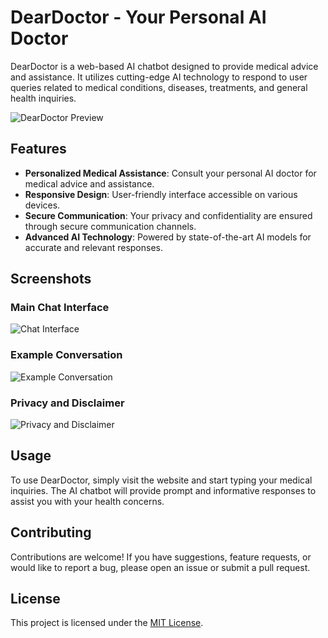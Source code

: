 # DearDoctor - Your Personal AI Doctor
DearDoctor is a web-based AI chatbot designed to provide medical advice and assistance. It utilizes cutting-edge AI technology to respond to user queries related to medical conditions, diseases, treatments, and general health inquiries.

![DearDoctor Preview](screenshot/doctor.PNG)

## Features
- **Personalized Medical Assistance**: Consult your personal AI doctor for medical advice and assistance.
- **Responsive Design**: User-friendly interface accessible on various devices.
- **Secure Communication**: Your privacy and confidentiality are ensured through secure communication channels.
- **Advanced AI Technology**: Powered by state-of-the-art AI models for accurate and relevant responses.

## Screenshots

### Main Chat Interface
![Chat Interface](doctor.PNG)

### Example Conversation
![Example Conversation](doctor2.PNG)

### Privacy and Disclaimer
![Privacy and Disclaimer](doctor3.PNG)

## Usage
To use DearDoctor, simply visit the website and start typing your medical inquiries. The AI chatbot will provide prompt and informative responses to assist you with your health concerns.

## Contributing
Contributions are welcome! If you have suggestions, feature requests, or would like to report a bug, please open an issue or submit a pull request.

## License
This project is licensed under the [MIT License](LICENSE).
